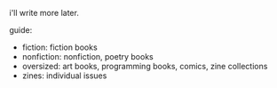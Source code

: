 i'll write more later.

guide:

- fiction: fiction books
- nonfiction: nonfiction, poetry books
- oversized: art books, programming books, comics, zine collections
- zines: individual issues